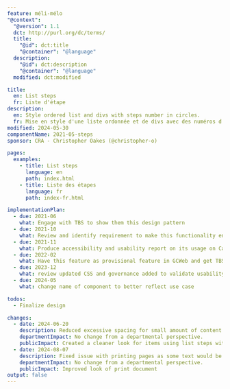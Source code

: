 ```yaml
---
feature: méli-mélo
"@context":
  "@version": 1.1
  dct: http://purl.org/dc/terms/
  title:
    "@id": dct:title
    "@container": "@language"
  description:
    "@id": dct:description
    "@container": "@language"
  modified: dct:modified

title:
  en: List steps
  fr: Liste d'étape
description:
  en: Style ordered list and divs with steps number in circles.
  fr: Mise en style d'une liste ordonnée et de divs avec des numéros d'étape dans un cercle
modified: 2024-05-30
componentName: 2021-05-steps
sponsor: CRA - Christopher Oakes (@christopher-o)

pages:
  examples:
    - title: List steps
      language: en
      path: index.html
    - title: Liste des étapes
      language: fr
      path: index-fr.html

implementationPlan:
  - due: 2021-06
    what: Engage with TBS to show them this design pattern
  - due: 2021-10
    what: Review and identify requirement to make this functionality enterprise ready
  - due: 2021-11
    what: Produce accessibility and usability report on its usage on Canada.ca
  - due: 2022-02
    what: Have this feature as provisional feature in GCWeb and get TBS to publish guidance on how to use it.
  - due: 2023-12
    what: review updated CSS and governance added to validate usability toward stable
  - due: 2024-05
    what: change name of component to better reflect use case

todos:
  - Finalize design

changes:
  - date: 2024-06-20
    description: Reduced excessive spacing for small amount of content. Removed background color for default list steps number (except in striped mode) as was not showing up properly in high contrast mode. Updated governance towards stabilization.
    departmentImpact: No change from a departmental perspective.
    publicImpact: Created a cleaner look for items using list steps with a smaller amount of content. Made the numbers more visible for edge case scenarios of print and high contrast.
  - date: 2024-08-07
    description: Fixed issue with printing pages as some text would be cut off 
    departmentImpact: No change from a departmental perspective.
    publicImpact: Improved look of print document
output: false
---
```

